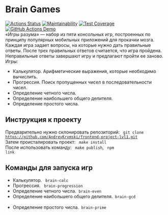 # Brain Games #
[![Actions Status](https://github.com/AndreyKrymski/frontend-project-lvl1/workflows/hexlet-check/badge.svg)](https://github.com/AndreyKrymski/frontend-project-lvl1/actions)
[![Maintainability](https://api.codeclimate.com/v1/badges/abcc05b3e9f34db45faa/maintainability)](https://codeclimate.com/github/AndreyKrymski/frontend-project-lvl1/maintainability)
[![Test Coverage](https://api.codeclimate.com/v1/badges/a99a88d28ad37a79dbf6/test_coverage)](https://codeclimate.com/github/AndreyKrymski/frontend-project-lvl1/test_coverage)
[![GitHub Actions Demo](https://github.com/AndreyKrymski/frontend-project-lvl1/actions/workflows/github-actions-demo.yml/badge.svg)](https://github.com/AndreyKrymski/test-actions/actions?query=workflow%3Atest)
<br>
«Игры разума» — набор из пяти консольных игр, построенных по принципу популярных мобильных приложений для прокачки мозга. Каждая игра задает вопросы, на которые нужно дать правильные ответы. После трех правильных ответов считается, что игра пройдена. Неправильные ответы завершают игру и предлагают пройти ее заново. Игры:<br>
- Калькулятор. Арифметические выражения, которые необходимо вычислить.<br>
- Прогрессия. Поиск пропущенных чисел в последовательности чисел.<br>
- Определение четного числа.<br>
- Определение наибольшего общего делителя.<br>
- Определение простого числа.<br>

## Инструкция к проекту ##
Предварительно нужно склонировать репозиторий: <code> git clone https://github.com/AndreyKrymski/frontend-project-lvl1.git</code><br>
Затем происталировать проект: <code> make install </code><br>
После использовать команду: <code> make publish</code>, <code> npm link</code>

## Команды для запуска игр ##
- Калькулятор. <code> brain-calc </code><br>
- Прогрессия. <code> brain-progression </code><br>
- Определение четного числа.<code> brain-even </code><br>
- Определение наибольшего общего делителя.<code> brain-gcd </code><br>
- Определение простого числа.<code> brain-prime </code><br>
